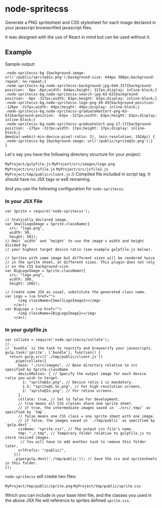 # node-spritecss #

Generate a PNG spritesheet and CSS stylesheet for each image declared in
your javascript browserified javascript files.

It was designed with the use of React in mind but can be used without it.


## Example ##

Sample output:

    .node-spritecss-bg {background-image: url('/public/sprite@1x.png');background-size: 644px 380px;background-repeat: no-repeat;}
    .node-spritecss-bg.node-spritecss-background-jpg-644-317{background-position: -0px -0px;width: 644px;height: 317px;display: inline-block;}
    .node-spritecss-bg.node-spritecss-search-jpg-63-63{background-position: -0px -317px;width: 63px;height: 63px;display: inline-block;}
    .node-spritecss-bg.node-spritecss-logo-png-49-49{background-position: -126px -317px;width: 49px;height: 49px;display: inline-block;}
    .node-spritecss-bg.node-spritecss-graduateHatCert-png-63-63{background-position: -63px -317px;width: 63px;height: 63px;display: inline-block;}
    .node-spritecss-bg.node-spritecss-graduateCert-png-17-17{background-position: -175px -317px;width: 17px;height: 17px;display: inline-block;}
    @media(-webkit-min-device-pixel-ratio: 2), (min-resolution: 192dpi) {
    .node-spritecss-bg {background-image: url('/public/sprite@2x.png');}
    }

Let's say you have the following directory structure for your project:

`MyProject/gulpfile.js`
`MyProject/src/images/logo.png`
`MyProject/src/jsfile.js`
`MyProject/src/jsfile2.js`
`MyProject/tmp/public/client.js` // Compiled file included in script tag. It should have no JSX tags or es6 remaining.

And you use the following configuration for `node-spritecss`.

### In your JSX File ##

    var Sprite = require('node-spritecss');

    // Statically declared image.
    var SmallLogoImage = Sprite.className({
      src: "logo.png", 
      width: 50, 
      height: 50});
    // Omit `width` and `height` to use the image's width and height divided by
    // your highest target device ratio (see example gulpfile.js below).

    // Sprites with same image but different sizes will be rendered twice
    // in the sprite sheet, at different sizes. This plugin does not rely
    // on the CSS background-size.
    var BigLogoImage = Sprite.className({
      src: "logo.png", 
      width: 100, 
      height: 100});

    // Create some JSX as usual, substitute the generated class name.
    var Logo = (<a href="">
          <img className={SmallLogoImage}></img>
        </a>);
    var BigLogo = (<a href="">
          <img className={BigLogoImage}></img>
        </a>);

### In your gulpfile.js ##

    var collate = require('node-spritecss/collate');
    //...
    // `bundle` is the task to reactify and browserify your javascripts.
    gulp.task('sprite', ['bundle'], function() {
      return gulp.src(['./tmp/public/client.js'])
        .pipe(collate({
          base: "./src/images", // Base directory relative to src specified by Sprite.className
          deviceRatios: { // Specify the output image for each device ratio you wish to target.
            1: "sprite@1x.png", // Device ratio 1 is mandatory.
            1.5: "sprite@1.5x.png", // For high resolution screens.
            2: "sprite@2x.png", // For retina screens.
          },
          collate: true, // Set to false for development. 
          // true means all CSS classes share one sprite sheet.
          // if true, the intermediate images saved in `./src/.tmp/` as specified by `tmp`.
          // false means one CSS class = one sprite sheet with one image. 
          // if false, the images saved in `./tmp/public` as specified by `gulp.dest`.
          cssName: "sprite.css", // The output css file's name.
          tmp: "./.tmp", // Temporary folder relative to gulpfile.js to store resized images.
           // You will have to add another task to remove this folder later.
          urlPrefix: "/public/",
        }))
        .pipe(gulp.dest('./tmp/public')); // Save the css and spritesheets in this folder.
    });

`node-spritecss` will create two files:

`MyProject/tmp/public/sprite.png`
`MyProject/tmp/public/sprite.css`

Which you can include in your base html file, and the classes you used in the
above JSX file will reference to sprites defined `sprite.css`.

